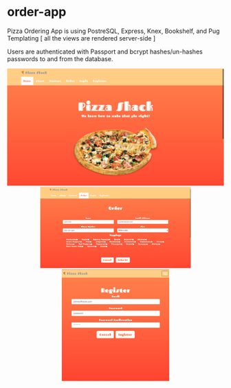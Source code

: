 # order-app

Pizza Ordering App is using PostreSQL, Express, Knex, Bookshelf, and Pug Templating [ all the views are rendered server-side ]

Users are authenticated with Passport and bcrypt hashes/un-hashes passwords to and from the database.

<p align="center">
  <img src="./public/img/homepage.png" width="600"/><br>
  <img src="public/img/pageone.png" width="350"/>
  <img src="public/img/pagetwo.png" width="250"/>
</p>

